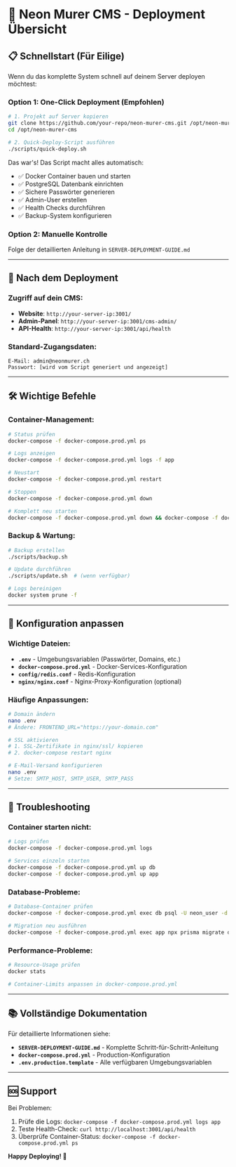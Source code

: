# 🚀 Neon Murer CMS - Deployment Übersicht

## 📋 Schnellstart (Für Eilige)

Wenn du das komplette System schnell auf deinem Server deployen möchtest:

### Option 1: One-Click Deployment (Empfohlen)
```bash
# 1. Projekt auf Server kopieren
git clone https://github.com/your-repo/neon-murer-cms.git /opt/neon-murer-cms
cd /opt/neon-murer-cms

# 2. Quick-Deploy-Script ausführen
./scripts/quick-deploy.sh
```

Das war's! Das Script macht alles automatisch:
- ✅ Docker Container bauen und starten
- ✅ PostgreSQL Datenbank einrichten  
- ✅ Sichere Passwörter generieren
- ✅ Admin-User erstellen
- ✅ Health Checks durchführen
- ✅ Backup-System konfigurieren

### Option 2: Manuelle Kontrolle
Folge der detaillierten Anleitung in `SERVER-DEPLOYMENT-GUIDE.md`

---

## 🎯 Nach dem Deployment

### Zugriff auf dein CMS:
- **Website**: `http://your-server-ip:3001/`
- **Admin-Panel**: `http://your-server-ip:3001/cms-admin/`
- **API-Health**: `http://your-server-ip:3001/api/health`

### Standard-Zugangsdaten:
```
E-Mail: admin@neonmurer.ch
Passwort: [wird vom Script generiert und angezeigt]
```

---

## 🛠️ Wichtige Befehle

### Container-Management:
```bash
# Status prüfen
docker-compose -f docker-compose.prod.yml ps

# Logs anzeigen
docker-compose -f docker-compose.prod.yml logs -f app

# Neustart
docker-compose -f docker-compose.prod.yml restart

# Stoppen
docker-compose -f docker-compose.prod.yml down

# Komplett neu starten
docker-compose -f docker-compose.prod.yml down && docker-compose -f docker-compose.prod.yml up -d
```

### Backup & Wartung:
```bash
# Backup erstellen
./scripts/backup.sh

# Update durchführen
./scripts/update.sh  # (wenn verfügbar)

# Logs bereinigen
docker system prune -f
```

---

## 🔧 Konfiguration anpassen

### Wichtige Dateien:
- **`.env`** - Umgebungsvariablen (Passwörter, Domains, etc.)
- **`docker-compose.prod.yml`** - Docker-Services-Konfiguration
- **`config/redis.conf`** - Redis-Konfiguration
- **`nginx/nginx.conf`** - Nginx-Proxy-Konfiguration (optional)

### Häufige Anpassungen:
```bash
# Domain ändern
nano .env
# Ändere: FRONTEND_URL="https://your-domain.com"

# SSL aktivieren  
# 1. SSL-Zertifikate in nginx/ssl/ kopieren
# 2. docker-compose restart nginx

# E-Mail-Versand konfigurieren
nano .env
# Setze: SMTP_HOST, SMTP_USER, SMTP_PASS
```

---

## 🚨 Troubleshooting

### Container starten nicht:
```bash
# Logs prüfen
docker-compose -f docker-compose.prod.yml logs

# Services einzeln starten
docker-compose -f docker-compose.prod.yml up db
docker-compose -f docker-compose.prod.yml up app
```

### Database-Probleme:
```bash
# Database-Container prüfen
docker-compose -f docker-compose.prod.yml exec db psql -U neon_user -d neon_murer_cms

# Migration neu ausführen
docker-compose -f docker-compose.prod.yml exec app npx prisma migrate deploy
```

### Performance-Probleme:
```bash
# Resource-Usage prüfen
docker stats

# Container-Limits anpassen in docker-compose.prod.yml
```

---

## 📚 Vollständige Dokumentation

Für detaillierte Informationen siehe:
- **`SERVER-DEPLOYMENT-GUIDE.md`** - Komplette Schritt-für-Schritt-Anleitung
- **`docker-compose.prod.yml`** - Production-Konfiguration  
- **`.env.production.template`** - Alle verfügbaren Umgebungsvariablen

---

## 🆘 Support

Bei Problemen:
1. Prüfe die Logs: `docker-compose -f docker-compose.prod.yml logs app`
2. Teste Health-Check: `curl http://localhost:3001/api/health`
3. Überprüfe Container-Status: `docker-compose -f docker-compose.prod.yml ps`

**Happy Deploying! 🎉**
